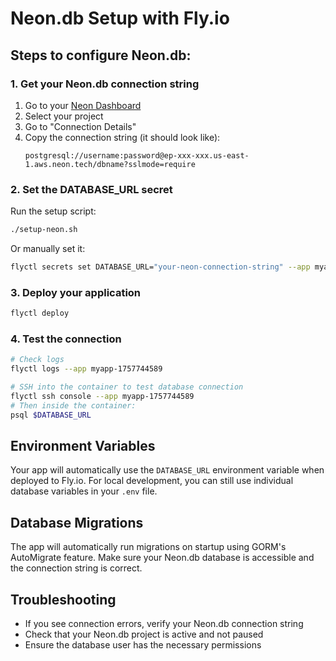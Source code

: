 # Neon.db Setup with Fly.io

## Steps to configure Neon.db:

### 1. Get your Neon.db connection string
1. Go to your [Neon Dashboard](https://console.neon.tech/)
2. Select your project
3. Go to "Connection Details" 
4. Copy the connection string (it should look like):
   ```
   postgresql://username:password@ep-xxx-xxx.us-east-1.aws.neon.tech/dbname?sslmode=require
   ```

### 2. Set the DATABASE_URL secret
Run the setup script:
```bash
./setup-neon.sh
```

Or manually set it:
```bash
flyctl secrets set DATABASE_URL="your-neon-connection-string" --app myapp-1757744589
```

### 3. Deploy your application
```bash
flyctl deploy
```

### 4. Test the connection
```bash
# Check logs
flyctl logs --app myapp-1757744589

# SSH into the container to test database connection
flyctl ssh console --app myapp-1757744589
# Then inside the container:
psql $DATABASE_URL
```

## Environment Variables

Your app will automatically use the `DATABASE_URL` environment variable when deployed to Fly.io. For local development, you can still use individual database variables in your `.env` file.

## Database Migrations

The app will automatically run migrations on startup using GORM's AutoMigrate feature. Make sure your Neon.db database is accessible and the connection string is correct.

## Troubleshooting

- If you see connection errors, verify your Neon.db connection string
- Check that your Neon.db project is active and not paused
- Ensure the database user has the necessary permissions

